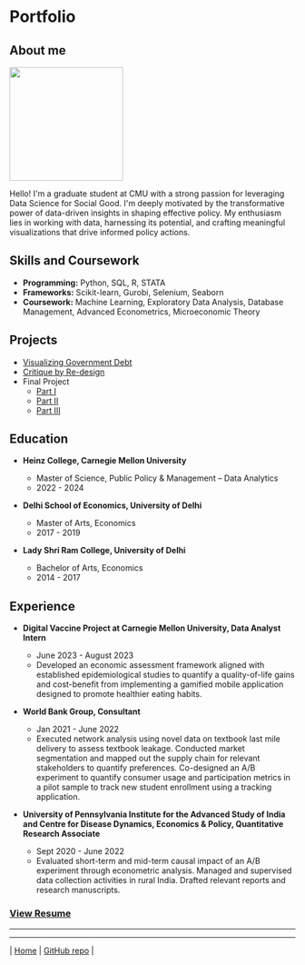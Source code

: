 # Portfolio

## About me
<img src="Pranava_Kadiyala_Photograph.jpeg" width="200"/>

Hello! I'm a graduate student at CMU with a strong passion for leveraging Data Science for Social Good. I'm deeply motivated by the transformative power of data-driven insights in shaping effective policy. My enthusiasm lies in working with data, harnessing its potential, and crafting meaningful visualizations that drive informed policy actions.

## Skills and Coursework
- **Programming:** Python, SQL, R, STATA
- **Frameworks:** Scikit-learn, Gurobi, Selenium, Seaborn
- **Coursework:** Machine Learning, Exploratory Data Analysis, Database Management, Advanced Econometrics, Microeconomic Theory

## Projects
- [Visualizing Government Debt](visualizing-government-debt)
- [Critique by Re-design](critique-by-design)
- Final Project
  - [Part I](final-project-part-one)
  - [Part II](final-project-part-two)
  - [Part III](final-project-part-three)


## Education
- **Heinz College, Carnegie Mellon University**
  * Master of Science, Public Policy & Management – Data Analytics
  * 2022 - 2024

- **Delhi School of Economics, University of Delhi**
  * Master of Arts, Economics
  * 2017 - 2019

- **Lady Shri Ram College, University of Delhi**
  * Bachelor of Arts, Economics
  * 2014 - 2017

## Experience

- **Digital Vaccine Project at Carnegie Mellon University, Data Analyst Intern**
  * June 2023 - August 2023
  * Developed an economic assessment framework aligned with established epidemiological studies to quantify a quality-of-life gains and cost-benefit from implementing a gamified mobile application designed to promote healthier eating habits.

- **World Bank Group, Consultant**
  * Jan 2021 - June 2022
  * Executed network analysis using novel data on textbook last mile delivery to assess textbook leakage. Conducted market segmentation and mapped out the supply chain for relevant stakeholders to quantify preferences. Co-designed an A/B experiment to quantify consumer usage and participation metrics in a pilot sample to track new student enrollment using a tracking application.

- **University of Pennsylvania Institute for the Advanced Study of India and Centre for Disease Dynamics, Economics & Policy, Quantitative Research Associate**
  * Sept 2020 - June 2022
  * Evaluated short-term and mid-term causal impact of an A/B experiment through econometric analysis. Managed and supervised data collection activities in rural India. Drafted relevant reports and research manuscripts.


### [View Resume](https://drive.google.com/file/d/18Tc-abEqUkGsSX2luWGncxFH-qgp21Xt/view?usp=sharing)


---
---

| [Home](https://pranavakadiyala.github.io/Portfolio/) | [GitHub repo](https://github.com/pranavakadiyala/Portfolio) |
